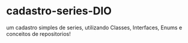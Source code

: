 # cadastro-series-DIO
um cadastro simples de series, utilizando Classes, Interfaces, Enums e conceitos de repositorios!
